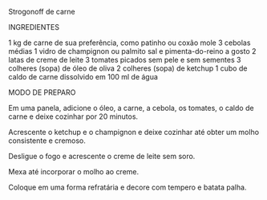Strogonoff de carne

INGREDIENTES

1 kg de carne de sua preferência, como patinho ou coxão mole
3 cebolas médias
1 vidro de champignon ou palmito
sal e pimenta-do-reino a gosto
2 latas de creme de leite
3 tomates picados sem pele e sem sementes
3 colheres (sopa) de óleo de oliva
2 colheres (sopa) de ketchup
1 cubo de caldo de carne dissolvido em 100 ml de água

MODO DE PREPARO

Em uma panela, adicione o óleo, a carne, a cebola, os tomates, o caldo de carne e deixe cozinhar por 20 minutos.

Acrescente o ketchup e o champignon e deixe cozinhar até obter um molho consistente e cremoso.

Desligue o fogo e acrescente o creme de leite sem soro.

Mexa até incorporar o molho ao creme.

Coloque em uma forma refratária e decore com tempero e batata palha.

